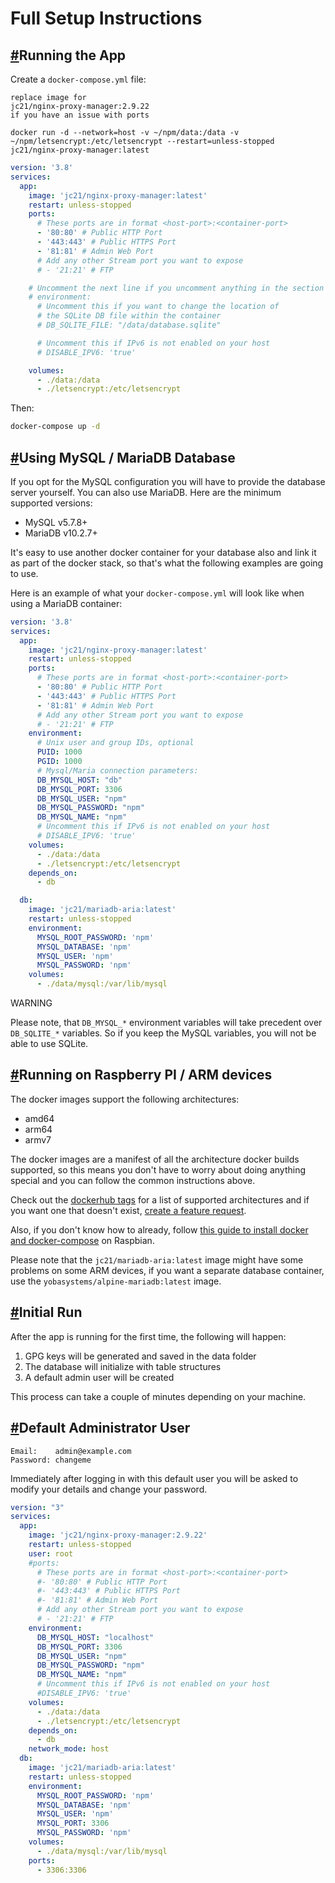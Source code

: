 # Full Setup Instructions

## [#](https://nginxproxymanager.com/setup/#running-the-app)Running the App

Create a `docker-compose.yml` file:

```
replace image for
jc21/nginx-proxy-manager:2.9.22
if you have an issue with ports
```

```
docker run -d --network=host -v ~/npm/data:/data -v ~/npm/letsencrypt:/etc/letsencrypt --restart=unless-stopped jc21/nginx-proxy-manager:latest
```



```yml
version: '3.8'
services:
  app:
    image: 'jc21/nginx-proxy-manager:latest'
    restart: unless-stopped
    ports:
      # These ports are in format <host-port>:<container-port>
      - '80:80' # Public HTTP Port
      - '443:443' # Public HTTPS Port
      - '81:81' # Admin Web Port
      # Add any other Stream port you want to expose
      # - '21:21' # FTP

    # Uncomment the next line if you uncomment anything in the section
    # environment:
      # Uncomment this if you want to change the location of
      # the SQLite DB file within the container
      # DB_SQLITE_FILE: "/data/database.sqlite"

      # Uncomment this if IPv6 is not enabled on your host
      # DISABLE_IPV6: 'true'

    volumes:
      - ./data:/data
      - ./letsencrypt:/etc/letsencrypt
```

Then:

```bash
docker-compose up -d
```

## [#](https://nginxproxymanager.com/setup/#using-mysql-mariadb-database)Using MySQL / MariaDB Database

If you opt for the MySQL configuration you will have to provide the database server yourself. You can also use MariaDB. Here are the minimum supported versions:

- MySQL v5.7.8+
- MariaDB v10.2.7+

It's easy to use another docker container for your database also and link it as part of the docker stack, so that's what the following examples are going to use.

Here is an example of what your `docker-compose.yml` will look like when using a MariaDB container:

```yml
version: '3.8'
services:
  app:
    image: 'jc21/nginx-proxy-manager:latest'
    restart: unless-stopped
    ports:
      # These ports are in format <host-port>:<container-port>
      - '80:80' # Public HTTP Port
      - '443:443' # Public HTTPS Port
      - '81:81' # Admin Web Port
      # Add any other Stream port you want to expose
      # - '21:21' # FTP
    environment:
      # Unix user and group IDs, optional
      PUID: 1000
      PGID: 1000
      # Mysql/Maria connection parameters:
      DB_MYSQL_HOST: "db"
      DB_MYSQL_PORT: 3306
      DB_MYSQL_USER: "npm"
      DB_MYSQL_PASSWORD: "npm"
      DB_MYSQL_NAME: "npm"
      # Uncomment this if IPv6 is not enabled on your host
      # DISABLE_IPV6: 'true'
    volumes:
      - ./data:/data
      - ./letsencrypt:/etc/letsencrypt
    depends_on:
      - db

  db:
    image: 'jc21/mariadb-aria:latest'
    restart: unless-stopped
    environment:
      MYSQL_ROOT_PASSWORD: 'npm'
      MYSQL_DATABASE: 'npm'
      MYSQL_USER: 'npm'
      MYSQL_PASSWORD: 'npm'
    volumes:
      - ./data/mysql:/var/lib/mysql
```

WARNING

Please note, that `DB_MYSQL_*` environment variables will take precedent over `DB_SQLITE_*` variables. So if you keep the MySQL variables, you will not be able to use SQLite.

## [#](https://nginxproxymanager.com/setup/#running-on-raspberry-pi-arm-devices)Running on Raspberry PI / ARM devices

The docker images support the following architectures:

- amd64
- arm64
- armv7

The docker images are a manifest of all the architecture docker builds supported, so this means you don't have to worry about doing anything special and you can follow the common instructions above.

Check out the [dockerhub tags](https://hub.docker.com/r/jc21/nginx-proxy-manager/tags) for a list of supported architectures and if you want one that doesn't exist, [create a feature request](https://github.com/NginxProxyManager/nginx-proxy-manager/issues/new?assignees=&labels=enhancement&template=feature_request.md&title=).

Also, if you don't know how to already, follow [this guide to install docker and docker-compose](https://manre-universe.net/how-to-run-docker-and-docker-compose-on-raspbian/) on Raspbian.

Please note that the `jc21/mariadb-aria:latest` image might have some problems on some ARM devices, if you want a separate database container, use the `yobasystems/alpine-mariadb:latest` image.

## [#](https://nginxproxymanager.com/setup/#initial-run)Initial Run

After the app is running for the first time, the following will happen:

1. GPG keys will be generated and saved in the data folder
2. The database will initialize with table structures
3. A default admin user will be created

This process can take a couple of minutes depending on your machine.

## [#](https://nginxproxymanager.com/setup/#default-administrator-user)Default Administrator User

```text
Email:    admin@example.com
Password: changeme
```

Immediately after logging in with this default user you will be asked to modify your details and change your password.

```yaml
version: "3"
services:
  app:
    image: 'jc21/nginx-proxy-manager:2.9.22'
    restart: unless-stopped
    user: root
    #ports:
      # These ports are in format <host-port>:<container-port>
      #- '80:80' # Public HTTP Port
      #- '443:443' # Public HTTPS Port
      #- '81:81' # Admin Web Port
      # Add any other Stream port you want to expose
      # - '21:21' # FTP
    environment:
      DB_MYSQL_HOST: "localhost"
      DB_MYSQL_PORT: 3306
      DB_MYSQL_USER: "npm"
      DB_MYSQL_PASSWORD: "npm"
      DB_MYSQL_NAME: "npm"
      # Uncomment this if IPv6 is not enabled on your host
      #DISABLE_IPV6: 'true'
    volumes:
      - ./data:/data
      - ./letsencrypt:/etc/letsencrypt
    depends_on:
      - db
    network_mode: host
  db:
    image: 'jc21/mariadb-aria:latest'
    restart: unless-stopped
    environment:
      MYSQL_ROOT_PASSWORD: 'npm'
      MYSQL_DATABASE: 'npm'
      MYSQL_USER: 'npm'
      MYSQL_PORT: 3306
      MYSQL_PASSWORD: 'npm'
    volumes:
      - ./data/mysql:/var/lib/mysql
    ports:
      - 3306:3306
```

